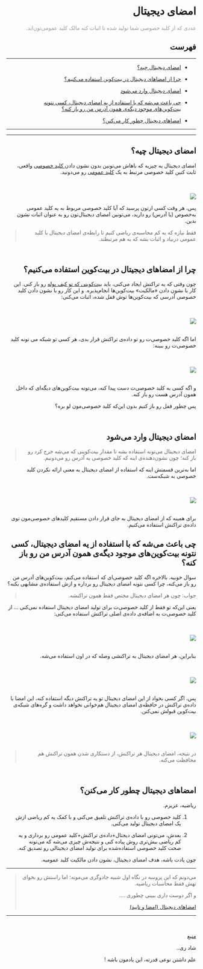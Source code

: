 <div dir="rtl">
    <h1>امضای دیجیتال</h1>
    <p><span style="color: #999999;">عددی که از کلید خصوصی شما تولید شده تا اثبات کنه مالک کلید عمومی‌تون‌اید. 
    </span></p>
    <h2>فهرست</h2>
    <hr>
    <ul>
        <li>
            <p><a href="#1">امضای دیجیتال چیه؟</a></p>
        </li>
        <li>
            <p><a href="#2">چرا از امضاهای دیجیتال در بیت‌کوین استفاده می‌کنیم؟</a></p>
        </li>
        <li>
            <p><a href="#3">امضای دیجیتال وارد می‌شود</a></p>
        </li>
        <li>
           <p><a href="#4">چی باعث می‌شه که با استفاده از یه امضای دیجیتال، کسی نتونه بیت‌کوین‌های موجود دیگه‌ی همون آدرس من رو باز کنه؟ </a></p>
        </li>
        <li>
            <p><a href="#5">امضاهای دیجیتال چطور کار می‌کنن؟</a></p>
        </li>
    </ul>
    <hr>
    <hr>
    <h2 id="1">امضای دیجیتال چیه؟</h2>
    <p>امضای دیجیتال یه چیزیه که باهاش می‌تونین بدون نشون دادن<a href="./Private%20Keys.md"> کلید خصوصی</a> واقعی، ثابت کنین کلید خصوصی مرتبط به یک 
    <a href="./Public%20Keys.md">کلید عمومی</a> رو می‌دونید.</p>
    <br><br><img src="https://learnmeabitcoin.com/beginners/images/digital_signatures/png/01-digital-signature-usage.png"><br>
    <p>پس، هر وقت کسی ازتون پرسید که آیا کلید خصوصی مربوط به یه کلید عمومی به‌خصوص (یا آدرس) رو دارید، می‌تونین امضای 
    دیجیتال‌تون رو به عنوان اثبات نشون بدین. 
    </p>
    <blockquote>
        فقط نیازه که یه کم محاسبه‌ی ریاضی کنیم تا رابطه‌ی امضای دیجیتال با کلید عمومی دربیاد و اثبات بشه که به هم مرتبطند. 
    </blockquote>
    <br>
    <h2 id="2">چرا از امضاهای دیجیتال در بیت‌کوین استفاده می‌کنیم؟</h2>
    <p>چون وقتی که یه تراکنش ایجاد می‌کنی، باید <a href="./Outputs.md">بیت‌کوینی که تو کیف پوله</a> رو باز کنی. این کار با نشون دادن «مالکیت» بیت‌کوین‌ها 
    انجام‌پذیره. و این کار رو با نشون دادن کلید خصوصی آدرسی که بیت‌کوین‌ها توش قفل شده، اثبات می‌کنی: 
    </p>
    <br>
    <br>
    <img src="https://learnmeabitcoin.com/beginners/images/digital_signatures/png/02-transaction-data.png"><br><br>
    <p>اما اگه کلید خصوصی‌ت رو تو داده‌ی تراکنش قرار بدی، هر کسی تو شبکه می تونه کلید خصوصی‌ت رو ببینه: </p>
    <br>
    <br>
    <img src="https://learnmeabitcoin.com/beginners/images/digital_signatures/png/02-transaction-data-privkey.png">
    <br><br>
    <p>و اگه کسی به کلید خصوصی‌ت دست پیدا کنه، می‌تونه بیت‌کوین‌های دیگه‌ای که داخل همون آدرس هست رو باز کنه. 
    </p>
    <p>
    پس چطور قفل رو باز کنیم بدون این‌که کلید خصوصی‌مون لو بره؟</p>
    <br>
    <h2 id="3">امضای دیجیتال وارد می‌شود</h2>
    <blockquote>
        <p>امضای دیجیتال می‌تونه استفاده بشه تا مقدار بیت‌کوینی که می‌شه خرج کرد رو باز کنه؛ چون نشون‌دهنده‌ی
        اینه که کلید خصوصی یه آدرس رو می‌دونیم. </p>
    </blockquote>
    <p>اما به‌ترین قسمتش اینه که استفاده از امضای دیجیتال به معنی ارائه نکردن کلید خصوصی به شبکه‌ست. </p>
    <br><br>
    <img src="https://learnmeabitcoin.com/beginners/images/digital_signatures/png/02-transaction-data-digsig.png">
    <br><br>
    <p>برای همینه که از امضای دیجیتال به جای قرار دادن مستقیم کلیدهای خصوصی‌مون توی داده‌ی تراکنش استفاده می‌کنیم. </p>
    <h2 id="4">چی باعث می‌شه که با استفاده از یه امضای دیجیتال، کسی نتونه بیت‌کوین‌های موجود دیگه‌ی همون آدرس من رو باز کنه؟ </h2>
    <p>سوال خوبیه. بالاخره اگه کلید خصوصی‌ای که استفاده می‌کنم، بیت‌کوین‌های آدرس من رو باز می‌کنه، چرا کسی نتونه امضای 
    دیجیتال رو برداره و ازش استفاده‌ی مشابهی بکنه؟</p>
    <blockquote>
        <p>جواب: چون هر امضای دیجیتال مختص فقط همون تراکنشه. </p>
    </blockquote>
    <p>یعنی این‌که تو فقط از کلید خصوصی‌ت برای تولید امضای دیجیتال استفاده نمی‌کنی … از کلید خصوصی‌ت به اضافه‌ی داده‌ی اصلی 
    تراکنش استفاده می‌کنی: </p>
    <br><br><img src="https://learnmeabitcoin.com/beginners/images/digital_signatures/png/03-digital-signature-components.png">
    <br><br>
    <p>بنابراین، هر امضای دیجیتال به تراکنشی وصله که در اون استفاده می‌شه. </p>
    <br><br><img src="https://learnmeabitcoin.com/beginners/images/digital_signatures/png/03-digital-signature-environment.png"><br><br>
    <p>پس، اگر کسی بخواد از این امضای دیجیتال تو یه تراکنش دیگه استفاده کنه، این امضا با داده‌ی تراکنش در حافظه‌ی امضای دیجیتال 
    هم‌خوانی نخواهد داشت و گره‌های شبکه‌ی بیت‌کوین قبولش نمی‌کنن.</p>
    <br><br><img src="https://learnmeabitcoin.com/beginners/images/digital_signatures/png/03-digital-signature-environment-different.png"><br><br>
    <blockquote>در نتیجه، امضای دیجیتال هر تراکنش‌، از دستکاری شدن همون تراکنش هم محافظت می‌کنه. </blockquote>
    <br>
    <h2 id="5">امضاهای دیجیتال چطور کار می‌کنن؟</h2>
    <p>ریاضیه، عزیزم. </p>
    <ol>
    <li>
    <p> کلید خصوصی رو با داده‌ی تراکنش تلفیق می‌کنی و با کمک یه کم ریاضی ازش یک امضای دیجیتال تولید می‌کنی.</p>
    </li><li>
    <p> بعدش، می‌تونی امضای دیجتال+داده‌ی تراکنش+کلید عمومی رو برداری و یه کم ریاضی بیش‌تری روش پیاده کنی و نتیجه‌ش 
    چیزی می‌شه که می‌تونه صحت کلید خصوصی استفاده‌شده برای تولید امضای دیجیتالی رو تصدیق کنه. </p>
    </li>
    </ol>
    <p>چون یادت باشه، هدف امضای دیجیتال، نشون دادن مالکیت کلید عمومیه. </p>
    <hr>
    <blockquote>
        <p>می‌دونم که این پروسه در نگاه اول شبیه جادوگری می‌مونه؛ اما راستش رو بخوای تهش فقط محاسبات ریاضیه.</p>
        <p>و اگر دوست داری ببینی چطوری …. </p>
        <p><a href="./Digital%20Signatures%20(Signing%20%26%20Verifying).md">امضاهای دیجیتال (امضا و تایید) </a></p>
    </blockquote>
    <hr>
    <br>
    <p><a href="https://learnmeabitcoin.com/beginners/digital_signatures">منبع</a></p>
    <p>شاد زی..</p>
    <p>علم داشتن نوعی قدرته، این یادمون باشه !</p>
</div>